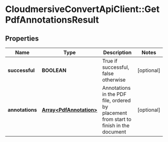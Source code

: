 # CloudmersiveConvertApiClient::GetPdfAnnotationsResult

## Properties
Name | Type | Description | Notes
------------ | ------------- | ------------- | -------------
**successful** | **BOOLEAN** | True if successful, false otherwise | [optional] 
**annotations** | [**Array&lt;PdfAnnotation&gt;**](PdfAnnotation.md) | Annotations in the PDF file, ordered by placement from start to finish in the document | [optional] 


